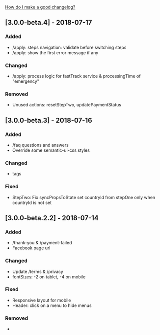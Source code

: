 [How do I make a good changelog?](https://keepachangelog.com/en/1.0.0/#how)
## [3.0.0-beta.4] - 2018-07-17
### Added
- /apply: steps navigation: validate before switching steps
- /apply: show the first error message if any
### Changed
- /apply: process logic for fastTrack service & processingTime of "emergency"
### Removed
- Unused actions: resetStepTwo, updatePaymentStatus

## [3.0.0-beta.3] - 2018-07-16
### Added
- /faq questions and answers
- Override some semantic-ui-css styles 
### Changed
- <meta> tags
### Fixed
- StepTwo: Fix syncPropsToState set countryId from stepOne only when countryId is not set

## [3.0.0-beta.2.2] - 2018-07-14
### Added
- /thank-you & /payment-failed
- Facebook page url
### Changed
- Update /terms & /privacy
- fontSizes: -2 on tablet, -4 on mobile
### Fixed
- Responsive layout for mobile
- Header: click on a menu to hide menus
### Removed
- <style jsx global>

## [3.0.0-beta.2] - 2018-07-13
### Added
- Viewport for mobile view
- Fee constants
- sitemap.xml, robots.txt & favicon.ico
### Changed
- package.json package versions
- Update countries.json with flag
### Fixed
- Undefined css strings from generateCommonProps
- next/link with prefetch for mailto: & tel: href
### Removed
- Unused package.json packages
- Some static css files

## [3.0.0-beta.1] - 2018-07-09
### Changed
- Update packages
- Re-design whole application UI & content
- Add comments for components
### Fixed
- Undefined css strings from generateCommonProps
- Simplify custom components
### Removed
- /about, /feedback, /how, /login, /news, /partners & /register pages
- Total clean up of the project

## [2.5.4] - 2018-06-26
### Added
- Enable rollbar & crisp only on production

## [2.5.3] - 2018-06-25
### Changed
- Change processing_time from 2 days to 1 day

## [2.5.2] - 2018-06-05
### Changed
- Add & format date & time
- Hide "6 months multiple" & "1 year multiple" for tourist visa 

## [2.5.1] 2018-05-31
### Added
- Update title & meta tags

## [2.5.0] - 2018-05-21
### Changed
- Move paypal button to step 3
### Added
- Enable/Disable paypal button based on terms checkbox & contact information
- Auto apply airport fast track service if processing time is emergency

## [2.4.0] - 2018-05-17
### Fixed
- Fix empty contact bugs
### Changed
- Must pay to finish form

## [2.3.0] - 2018-05-17
### Added
- Add crisp messenger app

## [2.2.0] 2018-05-17
### Added
- Get price from store and set for paypal checkout

## [2.1.0] - 2018-05-16
### Added
- Call `POST /order` to save order to database

## [2.0.1] - 2018-04-27
### Changed
- Change to paypal business account, hard-code price for 15 usd

## [2.0] - 2018-04-17
### Added
- Add full-flow Apply form: 3 steps with Review form
### Fixed 
- Fix bugs
